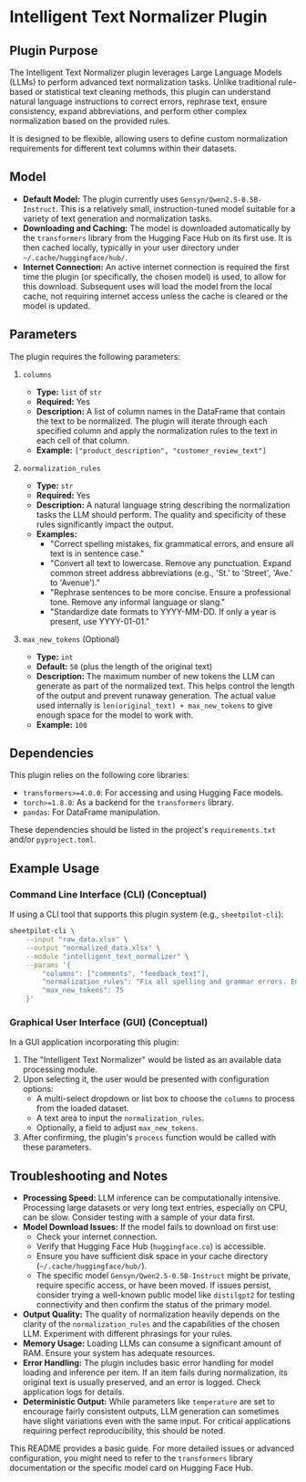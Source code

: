 # Intelligent Text Normalizer Plugin

## Plugin Purpose

The Intelligent Text Normalizer plugin leverages Large Language Models (LLMs) to perform advanced text normalization tasks. Unlike traditional rule-based or statistical text cleaning methods, this plugin can understand natural language instructions to correct errors, rephrase text, ensure consistency, expand abbreviations, and perform other complex normalization based on the provided rules.

It is designed to be flexible, allowing users to define custom normalization requirements for different text columns within their datasets.

## Model

-   **Default Model:** The plugin currently uses `Gensyn/Qwen2.5-0.5B-Instruct`. This is a relatively small, instruction-tuned model suitable for a variety of text generation and normalization tasks.
-   **Downloading and Caching:** The model is downloaded automatically by the `transformers` library from the Hugging Face Hub on its first use. It is then cached locally, typically in your user directory under `~/.cache/huggingface/hub/`.
-   **Internet Connection:** An active internet connection is required the first time the plugin (or specifically, the chosen model) is used, to allow for this download. Subsequent uses will load the model from the local cache, not requiring internet access unless the cache is cleared or the model is updated.

## Parameters

The plugin requires the following parameters:

1.  `columns`
    *   **Type:** `list` of `str`
    *   **Required:** Yes
    *   **Description:** A list of column names in the DataFrame that contain the text to be normalized. The plugin will iterate through each specified column and apply the normalization rules to the text in each cell of that column.
    *   **Example:** `["product_description", "customer_review_text"]`

2.  `normalization_rules`
    *   **Type:** `str`
    *   **Required:** Yes
    *   **Description:** A natural language string describing the normalization tasks the LLM should perform. The quality and specificity of these rules significantly impact the output.
    *   **Examples:**
        *   "Correct spelling mistakes, fix grammatical errors, and ensure all text is in sentence case."
        *   "Convert all text to lowercase. Remove any punctuation. Expand common street address abbreviations (e.g., 'St.' to 'Street', 'Ave.' to 'Avenue')."
        *   "Rephrase sentences to be more concise. Ensure a professional tone. Remove any informal language or slang."
        *   "Standardize date formats to YYYY-MM-DD. If only a year is present, use YYYY-01-01."

3.  `max_new_tokens` (Optional)
    *   **Type:** `int`
    *   **Default:** `50` (plus the length of the original text)
    *   **Description:** The maximum number of new tokens the LLM can generate as part of the normalized text. This helps control the length of the output and prevent runaway generation. The actual value used internally is `len(original_text) + max_new_tokens` to give enough space for the model to work with.
    *   **Example:** `100`

## Dependencies

This plugin relies on the following core libraries:

-   `transformers>=4.0.0`: For accessing and using Hugging Face models.
-   `torch>=1.8.0`: As a backend for the `transformers` library.
-   `pandas`: For DataFrame manipulation.

These dependencies should be listed in the project's `requirements.txt` and/or `pyproject.toml`.

## Example Usage

### Command Line Interface (CLI) (Conceptual)

If using a CLI tool that supports this plugin system (e.g., `sheetpilot-cli`):

```bash
sheetpilot-cli \
    --input "raw_data.xlsx" \
    --output "normalized_data.xlsx" \
    --module "intelligent_text_normalizer" \
    --params '{
        "columns": ["comments", "feedback_text"],
        "normalization_rules": "Fix all spelling and grammar errors. Ensure the tone is polite and formal. Convert text to title case.",
        "max_new_tokens": 75
    }'
```

### Graphical User Interface (GUI) (Conceptual)

In a GUI application incorporating this plugin:

1.  The "Intelligent Text Normalizer" would be listed as an available data processing module.
2.  Upon selecting it, the user would be presented with configuration options:
    *   A multi-select dropdown or list box to choose the `columns` to process from the loaded dataset.
    *   A text area to input the `normalization_rules`.
    *   Optionally, a field to adjust `max_new_tokens`.
3.  After confirming, the plugin's `process` function would be called with these parameters.

## Troubleshooting and Notes

-   **Processing Speed:** LLM inference can be computationally intensive. Processing large datasets or very long text entries, especially on CPU, can be slow. Consider testing with a sample of your data first.
-   **Model Download Issues:** If the model fails to download on first use:
    *   Check your internet connection.
    *   Verify that Hugging Face Hub (`huggingface.co`) is accessible.
    *   Ensure you have sufficient disk space in your cache directory (`~/.cache/huggingface/hub/`).
    *   The specific model `Gensyn/Qwen2.5-0.5B-Instruct` might be private, require specific access, or have been moved. If issues persist, consider trying a well-known public model like `distilgpt2` for testing connectivity and then confirm the status of the primary model.
-   **Output Quality:** The quality of normalization heavily depends on the clarity of the `normalization_rules` and the capabilities of the chosen LLM. Experiment with different phrasings for your rules.
-   **Memory Usage:** Loading LLMs can consume a significant amount of RAM. Ensure your system has adequate resources.
-   **Error Handling:** The plugin includes basic error handling for model loading and inference per item. If an item fails during normalization, its original text is usually preserved, and an error is logged. Check application logs for details.
-   **Deterministic Output:** While parameters like `temperature` are set to encourage fairly consistent outputs, LLM generation can sometimes have slight variations even with the same input. For critical applications requiring perfect reproducibility, this should be noted.

This README provides a basic guide. For more detailed issues or advanced configuration, you might need to refer to the `transformers` library documentation or the specific model card on Hugging Face Hub.
